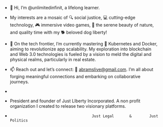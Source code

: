 - 👋 Hi, I’m @unlimitedinfinit, a lifelong learner.
-  My interests are a mosaic of 🔍 social justice, 💻 cutting-edge technology, 🎮 immersive video games, 🌿 the serene beauty of nature, and quality time with my 🐕 beloved dog liberty!
- 🌱 On the tech frontier, I’m currently mastering 🚀 Kubernetes and Docker, aiming to revolutionize app scalability. My exploration into blockchain and Web 3.0 technologies is fueled by a vision to meld the digital and physical realms, particularly in real estate.
- 📫 Reach out and let’s connect: 📧 abramslive@gmail.com. I’m all about forging meaningful connections and embarking on collaborative journeys.


-
- President and founder of Just LIberty Incorporated. A non profit organization I created to release two visionary platforms.
-                                          Just Legal       &        Just Politics
  
